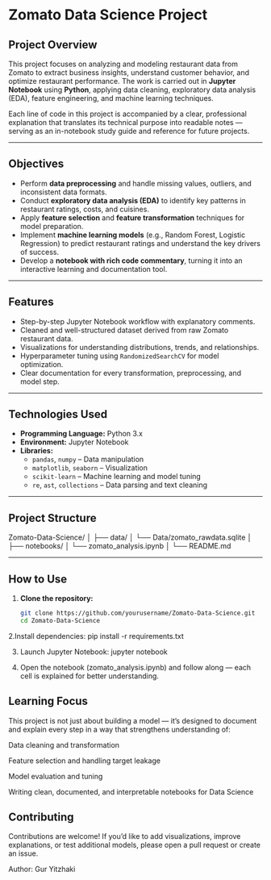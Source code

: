 #  Zomato Data Science Project  

##  Project Overview  
This project focuses on analyzing and modeling restaurant data from Zomato to extract business insights, understand customer behavior, and optimize restaurant performance. The work is carried out in **Jupyter Notebook** using **Python**, applying data cleaning, exploratory data analysis (EDA), feature engineering, and machine learning techniques.  

Each line of code in this project is accompanied by a clear, professional explanation that translates its technical purpose into readable notes — serving as an in-notebook study guide and reference for future projects.  

---

##  Objectives  
- Perform **data preprocessing** and handle missing values, outliers, and inconsistent data formats.  
- Conduct **exploratory data analysis (EDA)** to identify key patterns in restaurant ratings, costs, and cuisines.  
- Apply **feature selection** and **feature transformation** techniques for model preparation.  
- Implement **machine learning models** (e.g., Random Forest, Logistic Regression) to predict restaurant ratings and understand the key drivers of success.  
- Develop a **notebook with rich code commentary**, turning it into an interactive learning and documentation tool.  

---

## Features  
- Step-by-step Jupyter Notebook workflow with explanatory comments.  
- Cleaned and well-structured dataset derived from raw Zomato restaurant data.  
- Visualizations for understanding distributions, trends, and relationships.  
- Hyperparameter tuning using `RandomizedSearchCV` for model optimization.  
- Clear documentation for every transformation, preprocessing, and model step.  

---

##  Technologies Used  
- **Programming Language:** Python 3.x  
- **Environment:** Jupyter Notebook  
- **Libraries:**  
  - `pandas`, `numpy` – Data manipulation  
  - `matplotlib`, `seaborn` – Visualization  
  - `scikit-learn` – Machine learning and model tuning  
  - `re`, `ast`, `collections` – Data parsing and text cleaning  

---

##  Project Structure
Zomato-Data-Science/
│
├── data/
│ └── Data/zomato_rawdata.sqlite
│
├── notebooks/
│ └── zomato_analysis.ipynb
│
└── README.md


---

##  How to Use  
1. **Clone the repository:**  
   ```bash
   git clone https://github.com/yourusername/Zomato-Data-Science.git
   cd Zomato-Data-Science

2.Install dependencies:
  pip install -r requirements.txt

3. Launch Jupyter Notebook:
   jupyter notebook

4. Open the notebook (zomato_analysis.ipynb) and follow along — each cell is explained for better understanding.


## Learning Focus

This project is not just about building a model — it’s designed to document and explain every step in a way that strengthens understanding of:

Data cleaning and transformation

Feature selection and handling target leakage

Model evaluation and tuning

Writing clean, documented, and interpretable notebooks for Data Science



## Contributing
Contributions are welcome!
If you’d like to add visualizations, improve explanations, or test additional models, please open a pull request or create an issue.


Author: Gur Yitzhaki
